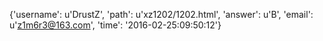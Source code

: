 {'username': u'DrustZ', 'path': u'xz1202/1202.html', 'answer': u'B', 'email': u'z1m6r3@163.com', 'time': '2016-02-25:09:50:12'}